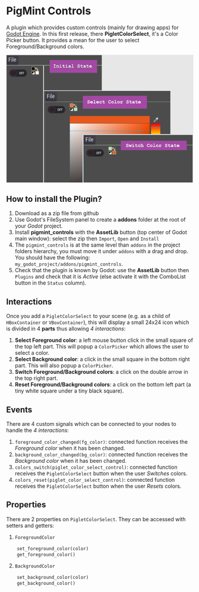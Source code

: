 # PigMint Controls
A plugin which provides custom controls (mainly for drawing apps) for [Godot Engine](https://godotengine.org/). In this first release, there **PigletColorSelect**, it's a Color Picker button. 
It provides a mean for the user to select Foreground/Background colors.

![PigMint Controls](./buttons/ColorSelect/Piglet_Color_Select_Screenshot.png)

## How to install the Plugin?
1. Download as a zip file from github
2. Use Godot's FileSystem panel to create a **addons** folder at the root of your *Godot* project. 
3. Install **pigmint_controls** with the **AssetLib** button (top center of Godot main window): select the zip then `Import`, `Open` and `Install`
4. The `pigmint_controls` is at the same level than `addons` in the project folders hierarchy, you must move it under `addons` with a drag and drop. You should have the following: `my_godot_project/addons/pigmint_controls`.
5. Check that the plugin is known by Godot: use the **AssetLib** button then `Plugins` and check that it is *Active* (else activate it with the ComboList button in the `Status` column).

## Interactions
Once you add a `PigletColorSelect` to your scene (e.g. as a child of `HBoxContainer` or `VBoxContainer`), this will display a small 24x24 icon which is divided in 4 **parts** thus allowing *4 interactions*:
1. **Select Foreground color**: a left mouse button click in the small square of the top left part. This will popup a `ColorPicker` which allows the user to select a color.
2. **Select Background color**: a click in the small square in the bottom right part. This will also popup a `ColorPicker`.
3. **Switch Foreground/Background colors**: a click on the double arrow in the top right part.
4. **Reset Foreground/Background colors**: a click on the bottom left part (a tiny white square under a tiny black square).

## Events
There are 4 custom signals which can be connected to your nodes to handle the *4 interactions*:
1. `foreground_color_changed(fg_color)`: connected function receives the *Foreground color* when it has been changed.
2. `background_color_changed(bg_color)`: connected function receives the *Background color* when it has been changed.
3. `colors_switch(piglet_color_select_control)`: connected function receives the `PigletColorSelect` button when the user *Switches* colors.
4. `colors_reset(piglet_color_select_control)`: connected function receives the `PigletColorSelect` button when the user *Resets* colors.

## Properties
There are 2 properties on `PigletColorSelect`. They can be accessed with setters and getters:
1. `ForegroundColor`
```
	set_foreground_color(color)
	get_foreground_color()
```
2. `BackgroundColor`	
```
	set_background_color(color)
	get_background_color()
```
